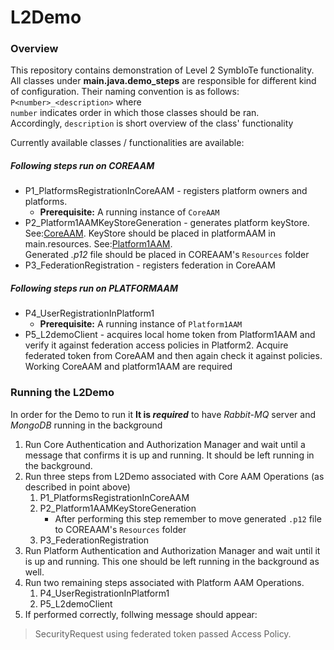 # L2Demo

### Overview

This repository contains demonstration of Level 2 SymbIoTe functionality.
All classes under **main.java.demo_steps** are responsible for different kind of configuration.
Their naming convention is as follows:  
`P<number>_<description>` where  
`number` indicates order in which those classes should be ran.  
Accordingly, `description` is short overview of the class' functionality

Currently available classes / functionalities are available:
##### Following steps run on COREAAM 
* P1_PlatformsRegistrationInCoreAAM - registers platform owners and platforms.
  * **Prerequisite:** A running instance of `CoreAAM`
* P2_Platform1AAMKeyStoreGeneration - generates platform keyStore.   
See:[CoreAAM](https://github.com/symbiote-h2020/AuthenticationAuthorizationManager/tree/L2-demo-CORE ).
KeyStore should be placed in platformAAM in main.resources. See:[Platform1AAM](https://github.com/symbiote-h2020/AuthenticationAuthorizationManager/tree/L2-demo-PLATFORM1 ).  
Generated _.p12_ file should be placed in COREAAM's `Resources` folder
* P3_FederationRegistration - registers federation in CoreAAM
##### Following steps run on PLATFORMAAM 
* P4_UserRegistrationInPlatform1
  * **Prerequisite:** A running instance of `Platform1AAM`
* P5_L2demoClient - acquires local home token from Platform1AAM
 and verify it against federation access policies in Platform2. 
 Acquire federated token from CoreAAM and then 
 again check it against policies. 
Working CoreAAM and platform1AAM are required
### Running the L2Demo

In order for the Demo to run it **It is _required_** to have 
*Rabbit-MQ* server and *MongoDB* running in the background

1. Run Core Authentication and Authorization Manager and wait until a message that confirms it is up and running.
It should be left running in the background.
2. Run three steps from L2Demo associated with Core AAM Operations (as described in point above)
   1. P1_PlatformsRegistrationInCoreAAM  
   2. P2_Platform1AAMKeyStoreGeneration 
      - After performing this step remember to move generated `.p12` file to COREAAM's `Resources` folder
   3. P3_FederationRegistration 
3. Run Platform Authentication and Authorization Manager and wait until it is up and running. This one should be left running in the background as well.
4. Run two remaining steps associated with Platform AAM Operations.
   1. P4_UserRegistrationInPlatform1
   2. P5_L2demoClient 
5. If performed correctly, follwing message should appear: 
> SecurityRequest using federated token passed Access Policy.
